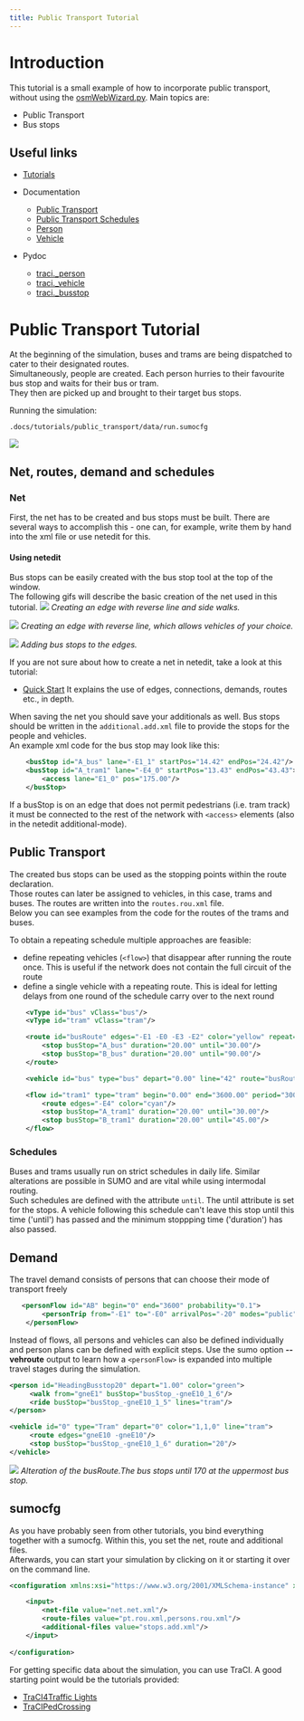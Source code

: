 ```yaml
---
title: Public Transport Tutorial
---
```


# Introduction
This tutorial is a small example of how to incorporate public transport, without
using the [osmWebWizard.py](../Tools/Import/OSM.md#osmwebwizardpy).
Main topics are:

*   Public Transport
*   Bus stops

## Useful links

- [Tutorials](index.md)

- Documentation
  - [Public Transport](../Simulation/Public_Transport.md)
  - [Public Transport Schedules](../Simulation/Public_Transport.md#public_transport_schedules)
  - [Person](../Specification/Persons.md)
  - [Vehicle](../TraCI/Vehicle_Value_Retrieval.md)

- Pydoc
  - [traci._person](https://sumo.dlr.de/pydoc/traci._person.html)
  - [traci._vehicle](https://sumo.dlr.de/pydoc/traci._vehicle.html)
  - [traci._busstop](https://sumo.dlr.de/pydoc/traci._busstop.html)

# Public Transport Tutorial
At the beginning of the simulation, buses and trams are being dispatched to cater to their designated routes.   
Simultaneously, people are created. Each person hurries to their favourite bus stop and waits for their bus or tram.   
They then are picked up and brought to their target bus stops.

Running the simulation:
```
.docs/tutorials/public_transport/data/run.sumocfg
```
![](../images/PublicTransport01.gif)


## Net, routes, demand and schedules
### Net
First, the net has to be created and bus stops must be built. There are several ways to accomplish this - one can, for example, write them by hand into the xml file or use netedit for this.

#### Using netedit
Bus stops can be easily created with the bus stop tool at the top of the window.   
The following gifs will describe the basic creation of the net used in this tutorial.
![](../images/PublicTransport02.gif)
*Creating an edge with reverse line and side walks.*

![](../images/PublicTransport03.gif)
*Creating an edge with reverse line, which allows vehicles of your choice.*

![](../images/PublicTransport04.gif)
*Adding bus stops to the edges.*

If you are not sure about how to create a net in netedit, take a look at this tutorial:

* [Quick Start](quick_start.md)
It explains the use of edges, connections, demands, routes etc., in depth.

When saving the net you should save your additionals as well.
Bus stops should be written in the `additional.add.xml` file to provide the stops for the people and vehicles.   
An example xml code for the bus stop may look like this:

```xml
    <busStop id="A_bus" lane="-E1_1" startPos="14.42" endPos="24.42"/>
    <busStop id="A_tram1" lane="-E4_0" startPos="13.43" endPos="43.43">
        <access lane="E1_0" pos="175.00"/>
    </busStop>

```

If a busStop is on an edge that does not permit pedestrians (i.e. tram track) it must be connected to the rest of the network with `<access>` elements (also in the netedit additional-mode).


## Public Transport
The created bus stops can be used as the stopping points within the route declaration.   
Those routes can later be assigned to vehicles, in this case, trams and buses.
The routes are written into the `routes.rou.xml` file.   
Below you can see examples from the code for the routes of the trams and buses.


To obtain a repeating schedule multiple approaches are feasible:

- define repeating vehicles (`<flow>`) that disappear after running the route once. This is useful if the network does not contain the full circuit of the route
- define a single vehicle with a repeating route. This is ideal for letting delays from one round of the schedule carry over to the next round

```xml
    <vType id="bus" vClass="bus"/>
    <vType id="tram" vClass="tram"/>

    <route id="busRoute" edges="-E1 -E0 -E3 -E2" color="yellow" repeat="10" cycleTime="140">
        <stop busStop="A_bus" duration="20.00" until="30.00"/>
        <stop busStop="B_bus" duration="20.00" until="90.00"/>
    </route>

    <vehicle id="bus" type="bus" depart="0.00" line="42" route="busRoute"/>

    <flow id="tram1" type="tram" begin="0.00" end="3600.00" period="300.00" line="23">
        <route edges="-E4" color="cyan"/>
        <stop busStop="A_tram1" duration="20.00" until="30.00"/>
        <stop busStop="B_tram1" duration="20.00" until="45.00"/>
    </flow>
```

### Schedules

Buses and trams usually run on strict schedules in daily life. Similar alterations are possible in SUMO and are vital while using intermodal routing.   
Such schedules are defined with the attribute `until`. The until attribute is set for the stops.
A vehicle following this schedule can't leave this stop until this time ('until') has passed and the minimum stoppping time ('duration') has also passed.


## Demand

The travel demand consists of persons that can choose their mode of transport freely 

```xml
   <personFlow id="AB" begin="0" end="3600" probability="0.1">
        <personTrip from="-E1" to="-E0" arrivalPos="-20" modes="public"/>
    </personFlow>
```

Instead of flows, all persons and vehicles can also be defined individually and person plans can be defined with explicit steps.
Use the sumo option **--vehroute** output to learn how a `<personFlow>` is expanded into multiple travel stages during the simulation.

```xml
<person id="HeadingBusstop20" depart="1.00" color="green">
     <walk from="gneE1" busStop="busStop_-gneE10_1_6"/>
     <ride busStop="busStop_-gneE10_1_5" lines="tram"/>    
</person>

<vehicle id="0" type="Tram" depart="0" color="1,1,0" line="tram">
     <route edges="gneE10 -gneE10"/>
     <stop busStop="busStop_-gneE10_1_6" duration="20"/>
</vehicle>
```



![](../images/PublicTransport05.gif)
*Alteration of the busRoute.The bus stops until 170 at the uppermost bus stop.*



## sumocfg
As you have probably seen from other tutorials, you bind everything together
with a sumocfg. Within this, you set the net, route and additional files.   
Afterwards, you can start your simulation by clicking on it or starting it over on the
command line.

```xml
<configuration xmlns:xsi="https://www.w3.org/2001/XMLSchema-instance" xsi:noNamespaceSchemaLocation="https://sumo.dlr.de/xsd/sumoConfiguration.xsd">

    <input>
        <net-file value="net.net.xml"/>
        <route-files value="pt.rou.xml,persons.rou.xml"/>
        <additional-files value="stops.add.xml"/>
    </input>
    
</configuration>
```

For getting specific data about the simulation, you can use TraCI.
A good starting point would be the tutorials provided:

* [TraCI4Traffic Lights](TraCI4Traffic_Lights.md)
* [TraCIPedCrossing](TraCIPedCrossing.md)
